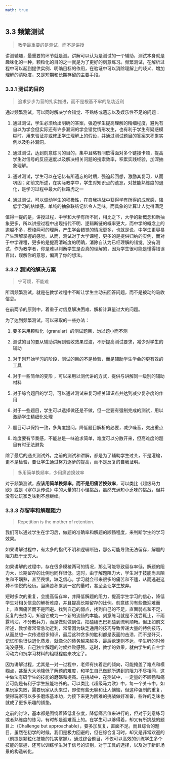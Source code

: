 ```yaml
---
math: true
---
```


## 3.3 频繁测试

> 教学最重要的是测试，而不是讲授

讲测辅趣，最重要的环节就是测。讲解可以认为是测试的一个辅助，测试本身就是趣味化的一种，颗粒化的目的之一就是为了更好的刻意练习。频繁测试，在解析过程中可以起到提供实例、明确目标的作用，在验证中可以消除理解上的歧义、增加理解的清晰度，又是短期和长期存留的主要手段。

### 3.3.1 测试的目的

> 追求步步为营的扎实推进，而不是根基不牢的急功近利

通过频繁测试，可以同时解决学会错觉、不熟练或遗忘以及娱乐性不足的问题：

1. 通过测试，学生必须给出明确的答案，强迫学生提高理解的精细程度，避免有自以为学会但实际还有许多漏洞的学会错觉情形发生，也有利于学生有疑惑模糊时，用来验证亦或修正学生理解上的假设，并通过测试题目的答案来积累实例以及弥补漏洞。

1. 通过测试，达到刻意练习的目的，集中且略有间歇得面对多个链接卡顿，提高学生对信号的反应速度以及解决相关问题的搜索效率，积累实践经验，加深抽象理解。

1. 通过测试，学生可以在记忆有所遗忘的时期，强迫起回想，激励其复习，从而巩固；如前文所述，在实际教学中，学生对知识点的遗忘，对技能熟练度的退化，是学习过程中最大的拦路虎之一

1. 通过测试，可以调动学生的积极性，在自我挑战中获得学有所得的成就感，降低学习的枯燥感，单纯的抽象联结记忆令人乏味，而具象的计算让人觉得满足

值得一提的是，讲授过程，中学和大学有所不同，相比之下，大学的新概念和新抽象更多，所以讲授过程中出现指代不明、逻辑断链的概率更大，而中学的概念上的逾越不多，模棱两可的理解，产生学会错觉的情况更多，也就是说，中学生更容易产生理解掌握的感觉。从而，测试对于大学课程，更多的是提供归纳的实例，而对于中学课程，更多的是提高清晰度的明确，消除自认为已经理解的错觉。没有测试，作为教学者，你是难以判断学生是否真的理解的，因为学生很可能是懂得错误百出，误解你的意思，偏离了你的想法。

### 3.3.2 测试的解决方案

> 宁可烦，不能难

所谓频繁测试，就是在教学过程中不断让学生主动去回答问题，而不是被动的吸收信息。

在前两节的原则中，着重于对信息解决困难、解析计算量过大的问题。

为了达到频繁测试，可以采取的一些办法：

1. 要多采用颗粒化（granular）的测试题目，勿以题小而不测

1. 测试的目的要从辅助讲解到验收效果过渡，不断提高测试要求，减少对学生的辅助

1. 对于刚开始学习的阶段，测试的目的不是检验，而是辅助学生学会的更有效的工具

1. 对于一些简单的变形 ，可以采用以测代讲的方式，提供与讲解同一级别的辅助材料

1. 对于综合题目的学习，可以通过测试来复习相关知识点并达到减少复杂度的作用

1. 对于一些题目，学生可以选择做还是不做，但一定要有强制完成的测试，用以激励学生精细化处理

1. 题目可以保持一致，多角度提问，降低题目解析的必要，减少噪音，突出重点

1. 难度要有节奏感，不能总是一味追求简单，难度可以分散开来，但高难度的题目有时无法避免

除了最后的通关测试外，之前的测试和讲解，都是为了辅助学生过关，不是灌输，更不是检验，要让学生通过努力逐步的提高，而不是反复的自我证明。

> 多用简单换频率，少用痛苦换效率

对于频繁测试，**应该用简单换频率，而不是用痛苦换效率**，可以类比《超级马力欧》或是《塞尔达传说》中的大量的打小怪挑战，虽然充满短小乏味的挑战，但并没有让玩家乏味到不想继续。

### 3.3.3 存留率和解题阻力

> Repetition is the mother of retention.

我们可以通过学生在学习后，做题的准确率和解题的顺畅程度，来判断学生的学习效果。

如果讲解过程中，有太多的指代不明和逻辑断链，那么可能导致无法留存，解题的阻力趋于无穷大。

如果讲解的过程中，存在很多模棱两可的情况，那么可能导致留存率低，解题的阻力大，长期留存的比例也同样很低。这时，由于解题阻力大，学生对于技能尚且陌生和不娴熟，甚至畏惧，缺乏信心。学习就会带来很多的痛苦和不适，从而逃避这种不愉悦的经历。当痛苦积累到一定的量时，甚至会让学生放弃。

短时多次的重复，会提高留存率，并降低解题的阻力，提高学生学习的信心，降低学生对相关信息的解析难度，并且提高长期留存的比例。刻意练习有些像迎难而上，直面痛苦而不是回避。找到自己的弱点，找到自己的不足，直面弱点和不足，反复的去练习，知道它成为一个新的流畅的本能。刻意练习就是不浅尝辄止，不雨露均沾，不分散兵力，而是做就做到位，把磕磕巴巴死磕到流利顺畅。但正如前文所述，教学者常常急功近利，常常因为缺乏通用的技巧导致传递大量的特例技巧，从而总想一次传递很多知识，最后这种贪多的胜利都是表面的击溃，而不是歼灭，记忆印象很快退化蒸发，就像欠的债务越来越多，最后欲速则不达，学生听的时候淹没感强，自己独立解题的时候挫败感强。这时，教学的效果，就由学生的自主学习动力和抗学习材料的粗糙程度来决定了。

因为讲解过程，尤其是一对一过程中，老师有扶着走的倾向，可能掩盖了难点和模糊点，甚至大大地降低了解题的难度，和学生自己做题所遇到的阻力不尽相同，这中做法有碍学生的技能的磨砺和提高。在挑战中，在测试中，一定量的不顺畅和痛苦可能是有利于学生技能培养的。可以类比《超级马力欧》中，每一个关卡中，如果玩家失败，需要玩家从头来过，即使有些无聊和让人懊恼，但这种强制的重复，使得玩家可以多多磨炼基本功，为接下来更为困难的挑战做好准备，些许的乏味也就成了更多乐趣的铺垫。

之前的讨论，基本都是围绕着降低复杂度，降低痛苦值来进行的，但对于刻意练习或者熟练度的练习，有时却是迎难而上的。在学生可以够得着，却又有所挑战的题目上（Challenge but approachable），要多加反复，直面不足。而且综合的题目，虽然在初学的时候，我们是极力回避的，但在综合复习时，却又是非常欢迎的（前提是颗粒化技能的扎实掌握）。通过综合题目，不仅可以高效的训练学生多个技能的掌握，还可以训练学生对于信号的识别，对于工具的选择，以及对于新鲜场景的构造转化。
